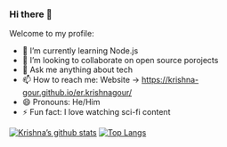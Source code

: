 ### Hi there 👋


<!--**Krishna-Gour/Krishna-Gour** is a ✨ _special_ ✨ repository because its `README.md` (this file) appears on your GitHub profile -->

Welcome to my profile:


- 🌱 I’m currently learning Node.js
- 👯 I’m looking to collaborate on open source porojects
- 💬 Ask me anything about tech
- 📫 How to reach me: Website -> https://krishna-gour.github.io/er.krishnagour/
- 😄 Pronouns: He/Him
- ⚡ Fun fact: I love watching sci-fi content


[![Krishna’s github stats](https://github-readme-stats.vercel.app/api?username=Krishna-Gour)](https://github.com/Krishna-Gour)
[![Top Langs](https://github-readme-stats.vercel.app/api/top-langs/?username=Krishna-Gour&layout=compact)](https://github.com/Krishna-Gour)
